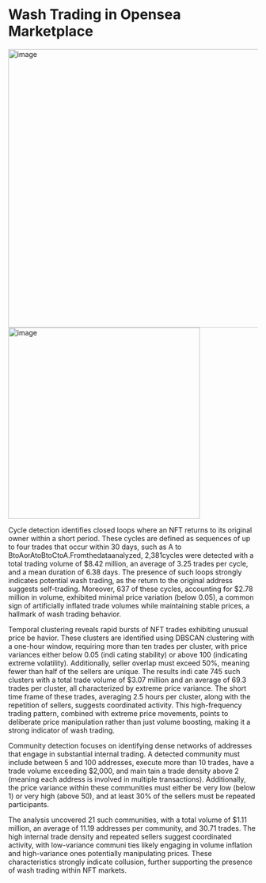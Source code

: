 # Wash Trading in Opensea Marketplace

<img width="563" alt="image" src="https://github.com/user-attachments/assets/229d6fd0-4564-4aca-b408-6409207c495b" />

<img width="387" alt="image" src="https://github.com/user-attachments/assets/59c2f427-4adc-4365-9b13-f0512b9b1328" />


 Cycle detection identifies closed loops where an NFT returns to its original owner within a
 short period. These cycles are defined as sequences of up to four trades that occur within
 30 days, such as A to BtoAorAtoBtoCtoA.Fromthedataanalyzed, 2,381cycles were
 detected with a total trading volume of $8.42 million, an average of 3.25 trades per cycle,
 and a mean duration of 6.38 days. The presence of such loops strongly indicates potential
 wash trading, as the return to the original address suggests self-trading. Moreover, 637
 of these cycles, accounting for $2.78 million in volume, exhibited minimal price variation
 (below 0.05), a common sign of artificially inflated trade volumes while maintaining stable
 prices, a hallmark of wash trading behavior.
 
 Temporal clustering reveals rapid bursts of NFT trades exhibiting unusual price be
havior. These clusters are identified using DBSCAN clustering with a one-hour window,
 requiring more than ten trades per cluster, with price variances either below 0.05 (indi
cating stability) or above 100 (indicating extreme volatility). Additionally, seller overlap
 must exceed 50%, meaning fewer than half of the sellers are unique. The results indi
cate 745 such clusters with a total trade volume of $3.07 million and an average of 69.3
 trades per cluster, all characterized by extreme price variance. The short time frame of
 these trades, averaging 2.5 hours per cluster, along with the repetition of sellers, suggests
 coordinated activity. This high-frequency trading pattern, combined with extreme price
 movements, points to deliberate price manipulation rather than just volume boosting,
 making it a strong indicator of wash trading.
 
 Community detection focuses on identifying dense networks of addresses that engage
 in substantial internal trading. A detected community must include between 5 and 100
 addresses, execute more than 10 trades, have a trade volume exceeding $2,000, and main
tain a trade density above 2 (meaning each address is involved in multiple transactions).
 Additionally, the price variance within these communities must either be very low (below 1) or very high (above 50), and at least 30% of the sellers must be repeated participants.

The analysis uncovered 21 such communities, with a total volume of $1.11 million, an
 average of 11.19 addresses per community, and 30.71 trades. The high internal trade
 density and repeated sellers suggest coordinated activity, with low-variance communi
ties likely engaging in volume inflation and high-variance ones potentially manipulating
 prices. These characteristics strongly indicate collusion, further supporting the presence
 of wash trading within NFT markets. 
